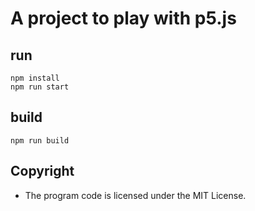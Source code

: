 # A project to play with p5.js

## run

```
npm install
npm run start
```

## build

```
npm run build
```

## Copyright

- The program code is licensed under the MIT License.
